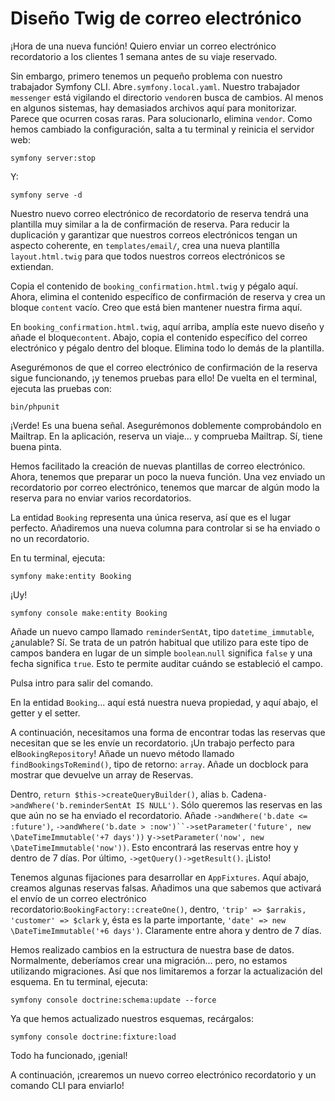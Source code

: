 # Diseño Twig de correo electrónico

¡Hora de una nueva función! Quiero enviar un correo electrónico recordatorio a los clientes 1 semana antes de su viaje reservado.

Sin embargo, primero tenemos un pequeño problema con nuestro trabajador Symfony CLI. Abre`.symfony.local.yaml`. Nuestro trabajador `messenger` está vigilando el directorio `vendor`en busca de cambios. Al menos en algunos sistemas, hay demasiados archivos aquí para monitorizar. Parece que ocurren cosas raras. Para solucionarlo, elimina `vendor`. Como hemos cambiado la configuración, salta a tu terminal y reinicia el servidor web:

```terminal
symfony server:stop
```

Y:

```terminal
symfony serve -d
```

Nuestro nuevo correo electrónico de recordatorio de reserva tendrá una plantilla muy similar a la de confirmación de reserva. Para reducir la duplicación y garantizar que nuestros correos electrónicos tengan un aspecto coherente, en `templates/email/`, crea una nueva plantilla `layout.html.twig` para que todos nuestros correos electrónicos se extiendan.

Copia el contenido de `booking_confirmation.html.twig` y pégalo aquí. Ahora, elimina el contenido específico de confirmación de reserva y crea un bloque `content` vacío. Creo que está bien mantener nuestra firma aquí.

En `booking_confirmation.html.twig`, aquí arriba, amplía este nuevo diseño y añade el bloque`content`. Abajo, copia el contenido específico del correo electrónico y pégalo dentro del bloque. Elimina todo lo demás de la plantilla.

Asegurémonos de que el correo electrónico de confirmación de la reserva sigue funcionando, ¡y tenemos pruebas para ello! De vuelta en el terminal, ejecuta las pruebas con:

```terminal
bin/phpunit
```

¡Verde! Es una buena señal. Asegurémonos doblemente comprobándolo en Mailtrap. En la aplicación, reserva un viaje... y comprueba Mailtrap. Sí, tiene buena pinta.

Hemos facilitado la creación de nuevas plantillas de correo electrónico. Ahora, tenemos que preparar un poco la nueva función. Una vez enviado un recordatorio por correo electrónico, tenemos que marcar de algún modo la reserva para no enviar varios recordatorios.

La entidad `Booking` representa una única reserva, así que es el lugar perfecto. Añadiremos una nueva columna para controlar si se ha enviado o no un recordatorio.

En tu terminal, ejecuta:

```terminal
symfony make:entity Booking
```

¡Uy!

```terminal
symfony console make:entity Booking
```

Añade un nuevo campo llamado `reminderSentAt`, tipo `datetime_immutable`, ¿anulable? Sí. Se trata de un patrón habitual que utilizo para este tipo de campos bandera en lugar de un simple `boolean`.`null` significa `false` y una fecha significa `true`. Esto te permite auditar cuándo se estableció el campo.

Pulsa intro para salir del comando.

En la entidad `Booking`... aquí está nuestra nueva propiedad, y aquí abajo, el getter y el setter.

A continuación, necesitamos una forma de encontrar todas las reservas que necesitan que se les envíe un recordatorio. ¡Un trabajo perfecto para el`BookingRepository`! Añade un nuevo método llamado `findBookingsToRemind()`, tipo de retorno: `array`. Añade un docblock para mostrar que devuelve un array de Reservas.

Dentro, `return $this->createQueryBuilder()`, alias `b`. Cadena`->andWhere('b.reminderSentAt IS NULL')`. Sólo queremos las reservas en las que aún no se ha enviado el recordatorio. Añade `->andWhere('b.date <= :future')`, `->andWhere('b.date > :now')``->setParameter('future', new \DateTimeImmutable('+7 days'))` y`->setParameter('now', new \DateTimeImmutable('now'))`. Esto encontrará las reservas entre hoy y dentro de 7 días. Por último, `->getQuery()->getResult()`. ¡Listo!

Tenemos algunas fijaciones para desarrollar en `AppFixtures`. Aquí abajo, creamos algunas reservas falsas. Añadimos una que sabemos que activará el envío de un correo electrónico recordatorio:`BookingFactory::createOne()`, dentro, `'trip' => $arrakis, 'customer' => $clark` y, ésta es la parte importante, `'date' => new \DateTimeImmutable('+6 days')`. Claramente entre ahora y dentro de 7 días.

Hemos realizado cambios en la estructura de nuestra base de datos. Normalmente, deberíamos crear una migración... pero, no estamos utilizando migraciones. Así que nos limitaremos a forzar la actualización del esquema. En tu terminal, ejecuta:

```terminal
symfony console doctrine:schema:update --force
```

Ya que hemos actualizado nuestros esquemas, recárgalos:

```terminal
symfony console doctrine:fixture:load
```

Todo ha funcionado, ¡genial!

A continuación, ¡crearemos un nuevo correo electrónico recordatorio y un comando CLI para enviarlo!
